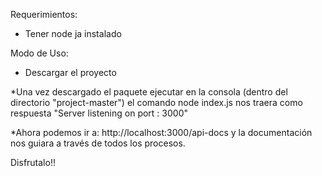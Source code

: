 Requerimientos:
* Tener node ja instalado

Modo de Uso:

* Descargar el proyecto

*Una vez descargado el paquete ejecutar en la consola (dentro del directorio "project-master") el comando node index.js
 nos traera como respuesta "Server listening on port : 3000"
 
*Ahora podemos ir a: http://localhost:3000/api-docs y la documentación nos guiara a través de todos los procesos.


Disfrutalo!! 